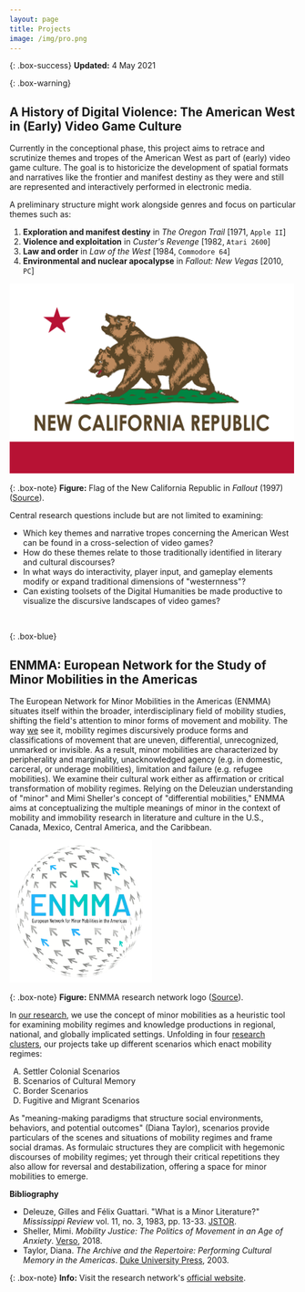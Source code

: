 ```yaml
---
layout: page
title: Projects
image: /img/pro.png
---
```


{: .box-success}
**Updated:** 4 May 2021

{: .box-warning}
## A History of Digital Violence: The American West in (Early) Video Game Culture
Currently in the conceptional phase, this project aims to retrace and scrutinize themes and tropes of the American West as part of (early) video game culture. The goal is to historicize the development of spatial formats and narratives like the frontier and manifest destiny as they were and still are represented and interactively performed in electronic media.

A preliminary structure might work alongside genres and focus on particular themes such as:
1. **Exploration and manifest destiny** in *The Oregon Trail* \[1971, `Apple II`\]
2. **Violence and exploitation** in *Custer's Revenge* \[1982, `Atari 2600`\]
3. **Law and order** in *Law of the West* \[1984, `Commodore 64`\]
4. **Environmental and nuclear apocalypse** in *Fallout: New Vegas* \[2010, `PC`\]

<img src="/img/new-california-republic-fallout.png" alt="Flag of the New California Republic in Fallout 2" width="500">

{: .box-note}
**Figure:** Flag of the New California Republic in *Fallout* (1997) ([Source](https://fallout.fandom.com/wiki/New_California_Republic)).

Central research questions include but are not limited to examining:
* Which key themes and narrative tropes concerning the American West can be found in a cross-selection of video games?
* How do these themes relate to those traditionally identified in literary and cultural discourses?
* In what ways do interactivity, player input, and gameplay elements modify or expand traditional dimensions of "westernness"?
* Can existing toolsets of the Digital Humanities be made productive to visualize the discursive landscapes of video games?

<p>&nbsp;</p>

{: .box-blue}
## ENMMA: European Network for the Study of Minor Mobilities in the Americas

The European Network for Minor Mobilities in the Americas (ENMMA) situates itself within the broader, interdisciplinary field of mobility studies, shifting the field's attention to minor forms of movement and mobility. The way <a href="https://enmma.org/about/members" target="_blank">we</a> see it, mobility regimes discursively produce forms and classifications of movement that are uneven, differential, unrecognized, unmarked or invisible. As a result, minor mobilities are characterized by peripherality and marginality, unacknowledged agency (e.g. in domestic, carceral, or underage mobilities), limitation and failure (e.g. refugee mobilities). We examine their cultural work either as affirmation or critical transformation of mobility regimes. Relying on the Deleuzian understanding of "minor" and Mimi Sheller's concept of "differential mobilities," ENMMA aims at conceptualizing the multiple meanings of minor in the context of mobility and immobility research in literature and culture in the U.S., Canada, Mexico, Central America, and the Caribbean.

<img src="/img/ENMMA-logo.png" alt="ENMMA research network logo" width="250">

{: .box-note}
**Figure:** ENMMA research network logo ([Source](https://enmma.org/)).

In <a href="https://enmma.org/about/projects" target="_blank">our research</a>, we use the concept of minor mobilities as a heuristic tool for examining mobility regimes and knowledge productions in regional, national, and globally implicated settings. Unfolding in four <a href="https://enmma.org/about/research-clusters" target="_blank">research clusters</a>, our projects take up different scenarios which enact mobility regimes:

<ol>
	<li type="A">Settler Colonial Scenarios</li>
	<li type="A">Scenarios of Cultural Memory</li>
	<li type="A">Border Scenarios</li>
	<li type="A">Fugitive and Migrant Scenarios</li>
</ol>

As "meaning-making paradigms that structure social environments, behaviors, and potential outcomes" (Diana Taylor), scenarios provide particulars of the scenes and situations of mobility regimes and frame social dramas. As formulaic structures they are complicit with hegemonic discourses of mobility regimes; yet through their critical repetitions they also allow for reversal and destabilization, offering a space for minor mobilities to emerge.

**Bibliography**
* Deleuze, Gilles and Félix Guattari. "What is a Minor Literature?" *Mississippi Review* vol. 11, no. 3, 1983, pp. 13-33. <a href="https://www.jstor.org/stable/20133921" target="_blank">JSTOR</a>.
* Sheller, Mimi. *Mobility Justice: The Politics of Movement in an Age of Anxiety*. <a href="https://www.bloomsbury.com/au/mobility-justice-9781788730921/" target="_blank">Verso</a>, 2018.
* Taylor, Diana. *The Archive and the Repertoire: Performing Cultural Memory in the Americas*. <a href="https://www.dukeupress.edu/the-archive-and-the-repertoire" target="_blank">Duke University Press</a>, 2003.

{: .box-note}
**Info:** Visit the research network's <a href="https://enmma.org" target="_blank">official website</a>.
